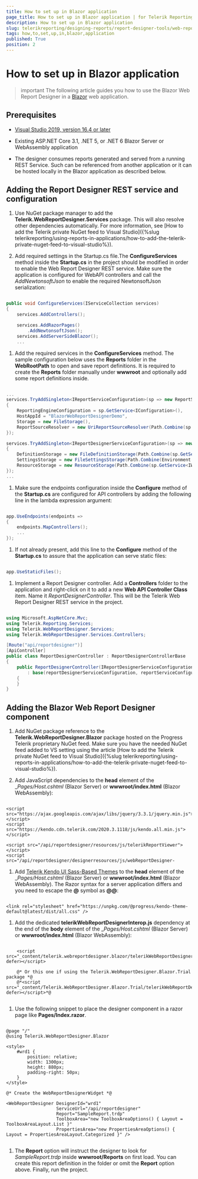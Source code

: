 ```yaml
---
title: How to set up in Blazor application
page_title: How to set up in Blazor application | for Telerik Reporting Documentation
description: How to set up in Blazor application
slug: telerikreporting/designing-reports/report-designer-tools/web-report-designer/how-to-set-up-in-blazor-application
tags: how,to,set,up,in,blazor,application
published: True
position: 2
---
```


# How to set up in Blazor application



>important The following article guides you how to use the Blazor Web Report Designer in a                    [Blazor](https://dotnet.microsoft.com/apps/aspnet/web-apps/blazor)                    web application.                


## Prerequisites

* [Visual Studio 2019, version 16.4 or later](https://www.visualstudio.com/vs/)

* Existing ASP.NET Core 3.1, .NET 5, or .NET 6 Blazor Server or WebAssembly application
                        

* The designer consumes reports generated and served from a running REST Service.
                            Such can be referenced from another application or it can be hosted locally in the Blazor application as described below.
                        

## Adding the Report Designer REST service and configuration

1. Use NuGet package manager to add the __Telerik.WebReportDesigner.Services__ package. This will also resolve
                            other dependencies automatically. For more information, see
                            [How to add the Telerik private NuGet feed to Visual Studio]({%slug telerikreporting/using-reports-in-applications/how-to-add-the-telerik-private-nuget-feed-to-visual-studio%}).
                        

1. Add required settings in the Startup.cs file.The __ConfigureServices__ method inside the __Startup.cs__ in the project
                            should be modified in order to enable the Web Report Designer REST service. Make sure the application
                            is configured for WebAPI controllers and call the *AddNewtonsoftJson*                            to enable the required NewtonsoftJson serialization:
                        

	
````c#

public void ConfigureServices(IServiceCollection services)
{
    services.AddControllers();

    services.AddRazorPages()
        .AddNewtonsoftJson();
    services.AddServerSideBlazor();
    ...

````



1. Add the required services in the __ConfigureServices__ method. The sample configuration below
                            uses the __Reports__ folder in the __WebRootPath__ to open and save report definitions.
                            It is required to create the __Reports__ folder manually under __wwwroot__                            and optionally add some report definitions inside.
                        

	
````c#

...
services.TryAddSingleton<IReportServiceConfiguration>(sp => new ReportServiceConfiguration
{
    ReportingEngineConfiguration = sp.GetService<IConfiguration>(),
    HostAppId = "BlazorWebReportDesignerDemo",
    Storage = new FileStorage(),
    ReportSourceResolver = new UriReportSourceResolver(Path.Combine(sp.GetService<IWebHostEnvironment>().WebRootPath, "Reports"))
});

services.TryAddSingleton<IReportDesignerServiceConfiguration>(sp => new ReportDesignerServiceConfiguration
{
    DefinitionStorage = new FileDefinitionStorage(Path.Combine(sp.GetService<IWebHostEnvironment>().WebRootPath, "Reports")),
    SettingsStorage = new FileSettingsStorage(Path.Combine(Environment.GetFolderPath(Environment.SpecialFolder.ApplicationData), "Telerik Reporting")),
    ResourceStorage = new ResourceStorage(Path.Combine(sp.GetService<IWebHostEnvironment>().WebRootPath, "Resources"))
});
...

````



1. Make sure the endpoints configuration inside the __Configure__ method of the
                            __Startup.cs__ are configured for API controllers by adding the following line in the
                            lambda expression argument:
                        

	
````c#

app.UseEndpoints(endpoints =>
{
    endpoints.MapControllers();
    ...
});

````



1. If not already present, add this line to the __Configure__ method of the __Startup.cs__                            to assure that the application can serve static files:
                        

	
````c#

app.UseStaticFiles();

````



1. Implement a Report Designer controller. Add a __Controllers__ folder to the application
                            and right-click on it to add a new __Web API Controller Class__ item.
                            Name it *ReportDesignerController*. This will be the Telerik Web Report Designer REST service in the
                            project.
                        

	
````c#

using Microsoft.AspNetCore.Mvc;
using Telerik.Reporting.Services;
using Telerik.WebReportDesigner.Services;
using Telerik.WebReportDesigner.Services.Controllers;

[Route("api/reportdesigner")]
[ApiController]
public class ReportDesignerController : ReportDesignerControllerBase
{
    public ReportDesignerController(IReportDesignerServiceConfiguration reportDesignerServiceConfiguration, IReportServiceConfiguration reportServiceConfiguration)
        : base(reportDesignerServiceConfiguration, reportServiceConfiguration)
    {
    }
}

````



## Adding the Blazor Web Report Designer component

1. Add NuGet package reference to the __Telerik.WebReportDesigner.Blazor__                            package hosted on the Progress Telerik proprietary NuGet feed.
                            Make sure you have the needed NuGet feed added to VS setting using the article [How to add the Telerik private NuGet feed to Visual Studio]({%slug telerikreporting/using-reports-in-applications/how-to-add-the-telerik-private-nuget-feed-to-visual-studio%}).
                        

1. Add JavaScript dependencies to the __head__ element of the
                            __Pages/_Host.cshtml__ (Blazor Server) or __wwwroot/index.html__ (Blazor WebAssembly):
                        

	
````CSHTML

<script src="https://ajax.googleapis.com/ajax/libs/jquery/3.3.1/jquery.min.js"></script>
<script src="https://kendo.cdn.telerik.com/2020.3.1118/js/kendo.all.min.js"></script>

<script src="/api/reportdesigner/resources/js/telerikReportViewer"></script>
<script src="/api/reportdesigner/designerresources/js/webReportDesigner-
````



1. Add
                            [Telerik Kendo UI Sass-Based Themes](https://docs.telerik.com/kendo-ui/styles-and-layout/sass-themes)                            to the __head__ element of the
                            __Pages/_Host.cshtml__ (Blazor Server) or __wwwroot/index.html__ (Blazor WebAssembly).
                            The Razor syntax for a server application differs and you need to escape the __@__ symbol as __@@__:
                        

	
````CSHTML

<link rel="stylesheet" href="https://unpkg.com/@progress/kendo-theme-default@latest/dist/all.css" />

````



1. Add the dedicated __telerikWebReportDesignerInterop.js__ dependency at the end of the __body__ element of the
                            __Pages/_Host.cshtml__ (Blazor Server) or __wwwroot/index.html__ (Blazor WebAssembly):
                        

	
````CSHTML

    <script src="_content/telerik.webreportdesigner.blazor/telerikWebReportDesignerInterop.js" defer></script>

    @* Or this one if using the Telerik.WebReportDesigner.Blazor.Trial package *@
    @*<script src="_content/Telerik.WebReportDesigner.Blazor.Trial/telerikWebReportDesignerInterop.js" defer></script>*@
              
````



1. Use the following snippet to place the designer component in a razor page like __Pages/Index.razor__.
                        

	
````razor

@page "/"
@using Telerik.WebReportDesigner.Blazor

<style>
    #wrd1 {
        position: relative;
        width: 1300px;
        height: 880px;
        padding-right: 50px;
    }
</style>

@* Create the WebReportDesignerWidget *@

<WebReportDesigner DesignerId="wrd1"
                   ServiceUrl="/api/reportdesigner"
                   Report="SampleReport.trdp"
                   ToolboxArea="new ToolboxAreaOptions() { Layout = ToolboxAreaLayout.List }"
                   PropertiesArea="new PropertiesAreaOptions() { Layout = PropertiesAreaLayout.Categorized }" />
              
````



1. The __Report__ option will instruct the designer to look for *SampleReport.trdp* inside
                            __wwwroot/Reports__ on first load.
                            You can create this report definition in the folder or omit the __Report__ option above.
                            Finally, run the project.
                        
